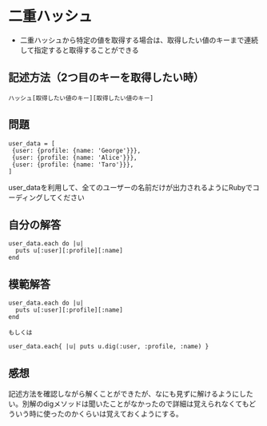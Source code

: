 # 二重ハッシュ  
- 二重ハッシュから特定の値を取得する場合は、取得したい値のキーまで連続して指定すると取得することができる
## 記述方法（2つ目のキーを取得したい時）
```
ハッシュ[取得したい値のキー][取得したい値のキー]
```
## 問題  
```
user_data = [
 {user: {profile: {name: 'George'}}},
 {user: {profile: {name: 'Alice'}}},
 {user: {profile: {name: 'Taro'}}},
]
```
user_dataを利用して、全てのユーザーの名前だけが出力されるようにRubyでコーディングしてください  
## 自分の解答  
```
user_data.each do |u|
  puts u[:user][:profile][:name]
end
```
## 模範解答
```
user_data.each do |u|
  puts u[:user][:profile][:name]
end

もしくは

user_data.each{ |u| puts u.dig(:user, :profile, :name) }
```
## 感想  
記述方法を確認しながら解くことができたが、なにも見ずに解けるようにしたい。別解のdigメソッドは聞いたことがなかったので詳細は覚えられなくてもどういう時に使ったのかくらいは覚えておくようにする。
